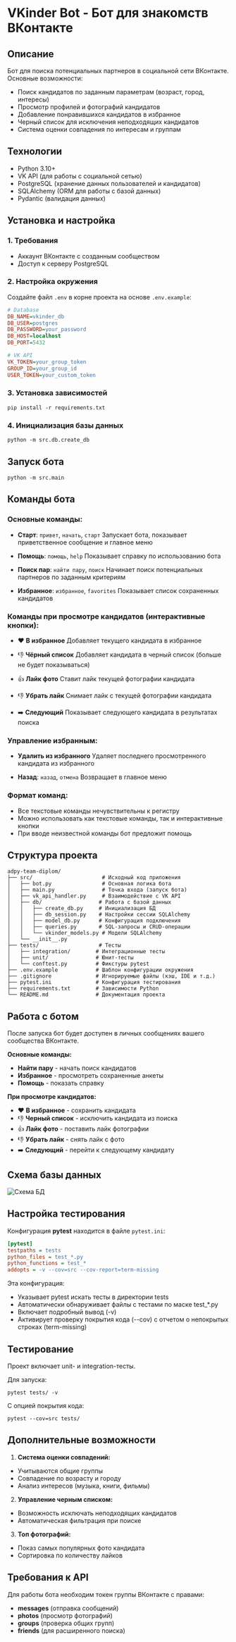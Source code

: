 # VKinder Bot - Бот для знакомств ВКонтакте

## Описание
Бот для поиска потенциальных партнеров в социальной сети ВКонтакте. Основные возможности:
- Поиск кандидатов по заданным параметрам (возраст, город, интересы)
- Просмотр профилей и фотографий кандидатов
- Добавление понравившихся кандидатов в избранное
- Черный список для исключения неподходящих кандидатов
- Система оценки совпадения по интересам и группам

## Технологии
- Python 3.10+
- VK API (для работы с социальной сетью)
- PostgreSQL (хранение данных пользователей и кандидатов)
- SQLAlchemy (ORM для работы с базой данных)
- Pydantic (валидация данных)

## Установка и настройка

### 1. Требования
- Аккаунт ВКонтакте с созданным сообществом
- Доступ к серверу PostgreSQL

### 2. Настройка окружения
Создайте файл `.env` в корне проекта на основе `.env.example`:
```ini
# Database
DB_NAME=vkinder_db
DB_USER=postgres
DB_PASSWORD=your_password
DB_HOST=localhost
DB_PORT=5432

# VK API
VK_TOKEN=your_group_token
GROUP_ID=your_group_id
USER_TOKEN=your_custom_token
```

### 3. Установка зависимостей
```commandline
pip install -r requirements.txt
```

### 4. Инициализация базы данных
```commandline
python -m src.db.create_db
```

## Запуск бота
`python -m src.main`

## Команды бота

### Основные команды:
- **Старт**: `привет`, `начать`, `старт`
  Запускает бота, показывает приветственное сообщение и главное меню

- **Помощь**: `помощь`, `help`
  Показывает справку по использованию бота

- **Поиск пар**: `найти пару`, `поиск`
  Начинает поиск потенциальных партнеров по заданным критериям

- **Избранное**: `избранное`, `favorites`
  Показывает список сохраненных кандидатов

### Команды при просмотре кандидатов (интерактивные кнопки):
- ❤️ **В избранное**
  Добавляет текущего кандидата в избранное

- 👎 **Чёрный список**
  Добавляет кандидата в черный список (больше не будет показываться)

- 👍 **Лайк фото**
  Ставит лайк текущей фотографии кандидата

- 👎 **Убрать лайк**
  Снимает лайк с текущей фотографии кандидата

- ➡️ **Следующий**
  Показывает следующего кандидата в результатах поиска

### Управление избранным:
- **Удалить из избранного**
  Удаляет последнего просмотренного кандидата из избранного

- **Назад**: `назад`, `отмена`
  Возвращает в главное меню

### Формат команд:
- Все текстовые команды нечувствительны к регистру
- Можно использовать как текстовые команды, так и интерактивные кнопки
- При вводе неизвестной команды бот предложит помощь

## Структура проекта
```
adpy-team-diplom/
├── src/                      # Исходный код приложения
│   ├── bot.py                # Основная логика бота
│   ├── main.py               # Точка входа (запуск бота)
│   ├── vk_api_handler.py     # Взаимодействие с VK API
│   ├── db/                  # Работа с базой данных
│   │   ├── create_db.py     # Инициализация БД
│   │   ├── db_session.py    # Настройки сессии SQLAlchemy
│   │   ├── model_db.py      # Конфигурация подключения
│   │   ├── queries.py       # SQL-запросы и CRUD-операции
│   │   └── vkinder_models.py # Модели SQLAlchemy
│   └── __init__.py
├── tests/                   # Тесты
│   ├── integration/        # Интеграционные тесты
│   ├── unit/               # Юнит-тесты
│   └── conftest.py         # Фикстуры pytest
├── .env.example            # Шаблон конфигурации окружения
├── .gitignore              # Игнорируемые файлы (кэш, IDE и т.д.)
├── pytest.ini              # Конфигурация тестирования
├── requirements.txt        # Зависимости Python
└── README.md               # Документация проекта
```
## Работа с ботом
После запуска бот будет доступен в личных сообщениях вашего сообщества ВКонтакте.

**Основные команды:**
- **Найти пару** - начать поиск кандидатов
- **Избранное** - просмотреть сохраненные анкеты
- **Помощь** - показать справку

**При просмотре кандидатов:**
- ❤️ **В избранное** - сохранить кандидата
- 👎 **Черный список** - исключить кандидата из поиска
- 👍 **Лайк фото** - поставить лайк фотографии
- 👎 **Убрать лайк** - снять лайк с фото
- ➡️ **Следующий** - перейти к следующему кандидату

## Схема базы данных
![Схема БД](src/db/scheme_db.jpg)

## Настройка тестирования
Конфигурация **pytest** находится в файле `pytest.ini`:
```ini
[pytest]
testpaths = tests
python_files = test_*.py
python_functions = test_*
addopts = -v --cov=src --cov-report=term-missing
```
Эта конфигурация:
* Указывает pytest искать тесты в директории tests
* Автоматически обнаруживает файлы с тестами по маске test_*.py
* Включает подробный вывод (-v)
* Активирует проверку покрытия кода (--cov) с отчетом о непокрытых строках (term-missing)

## Тестирование
Проект включает unit- и integration-тесты.

Для запуска:
```commandline
pytest tests/ -v
```
С опцией покрытия кода:
```commandline
pytest --cov=src tests/
```

## Дополнительные возможности
1. **Система оценки совпадений:**
* Учитываются общие группы
* Совпадение по возрасту и городу
* Анализ интересов (музыка, книги, фильмы)
2. **Управление черным списком:**
* Возможность исключать неподходящих кандидатов
* Автоматическая фильтрация при поиске
3. **Топ фотографий:**
* Показ самых популярных фото кандидата
* Сортировка по количеству лайков

## Требования к API
Для работы бота необходим токен группы ВКонтакте с правами:
* **messages** (отправка сообщений)
* **photos** (просмотр фотографий)
* **groups** (проверка общих групп)
* **friends** (для расширенного поиска)
